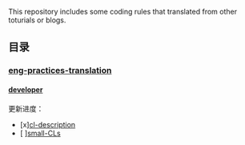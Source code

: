 This repository includes some coding rules that translated from other toturials or
blogs.

## 目录

### [eng-practices-translation](https://github.com/leafs99/coding-rule/tree/master/eng-practices-translation)

#### [developer](https://github.com/leafs99/coding-rule/tree/master/eng-practices-translation/developer)

更新进度：
* [x][cl-description](https://github.com/leafs99/coding-rule/blob/master/eng-practices-translation/developer/cl-desacription.md)
* [ ][small-CLs]()
